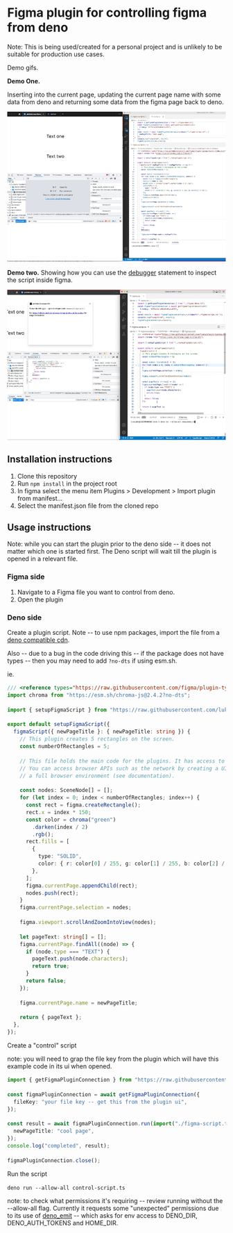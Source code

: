 # Figma plugin for controlling figma from deno

Note: This is being used/created for a personal project and is unlikely to be suitable for production use cases.

Demo gifs.

**Demo One.**

Inserting into the current page, updating the current page name with some data from deno and returning some data from the figma page back to deno.

<img alt="gif showing the tool inserting rectangles into the current figma page and then getting all the text content and logging it in deno" src='docs/example.gif' />

**Demo two.** Showing how you can use the [debugger](https://developer.mozilla.org/en-US/docs/Web/JavaScript/Reference/Statements/debugger) statement to inspect the script inside figma.

<img alt="gif showing how you can use the debugger to inspect the script inside figma" src='docs/example-debugger.gif' />

## Installation instructions

1. Clone this repository
2. Run `npm install` in the project root
3. In figma select the menu item Plugins > Development > Import plugin from manifest...
4. Select the manifest.json file from the cloned repo

## Usage instructions

Note: while you can start the plugin prior to the deno side -- it does not matter which one is started first. The Deno script will wait till the plugin is opened in a relevant file.

### Figma side

1. Navigate to a Figma file you want to control from deno.
2. Open the plugin

### Deno side

Create a plugin script. Note -- to use npm packages, import the file from a [deno compatible cdn](https://deno.land/manual@v1.17.2/npm_nodejs/cdns).

Also -- due to a bug in the code driving this -- if the package does not have types -- then you may need to add `?no-dts` if using esm.sh.

ie.

```ts
/// <reference types="https://raw.githubusercontent.com/figma/plugin-typings/master/index.d.ts" />
import chroma from "https://esm.sh/chroma-js@2.4.2?no-dts";

import { setupFigmaScript } from "https://raw.githubusercontent.com/luke-john/use-figma-plugin-api-from-deno/master/deno/setupFigmaScript.ts";

export default setupFigmaScript({
  figmaScript({ newPageTitle }: { newPageTitle: string }) {
    // This plugin creates 5 rectangles on the screen.
    const numberOfRectangles = 5;

    // This file holds the main code for the plugins. It has access to the *document*.
    // You can access browser APIs such as the network by creating a UI which contains
    // a full browser environment (see documentation).

    const nodes: SceneNode[] = [];
    for (let index = 0; index < numberOfRectangles; index++) {
      const rect = figma.createRectangle();
      rect.x = index * 150;
      const color = chroma("green")
        .darken(index / 2)
        .rgb();
      rect.fills = [
        {
          type: "SOLID",
          color: { r: color[0] / 255, g: color[1] / 255, b: color[2] / 255 },
        },
      ];
      figma.currentPage.appendChild(rect);
      nodes.push(rect);
    }
    figma.currentPage.selection = nodes;

    figma.viewport.scrollAndZoomIntoView(nodes);

    let pageText: string[] = [];
    figma.currentPage.findAll((node) => {
      if (node.type === "TEXT") {
        pageText.push(node.characters);
        return true;
      }
      return false;
    });

    figma.currentPage.name = newPageTitle;

    return { pageText };
  },
});
```

Create a "control" script

note: you will need to grap the file key from the plugin which will have this example code in its ui when opened.

```ts
import { getFigmaPluginConnection } from "https://raw.githubusercontent.com/luke-john/use-figma-plugin-api-from-deno/master/deno/figma-deno.ts";

const figmaPluginConnection = await getFigmaPluginConnection({
  fileKey: "your file key -- get this from the plugin ui",
});

const result = await figmaPluginConnection.run(import("./figma-script.ts"), {
  newPageTitle: "cool page",
});
console.log("completed", result);

figmaPluginConnection.close();
```

Run the script

`deno run --allow-all control-script.ts`

note: to check what permissions it's requiring -- review running without the --allow-all flag. Currently it requests some "unexpected" permissions due to its use of [deno_emit](https://github.com/denoland/deno_emit) -- which asks for env access to DENO_DIR, DENO_AUTH_TOKENS and HOME_DIR.
